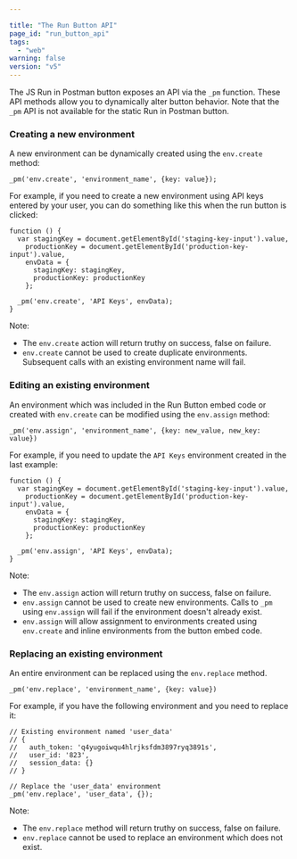 ```yaml
---

title: "The Run Button API"
page_id: "run_button_api"
tags: 
  - "web"
warning: false
version: "v5"
---
```


The JS Run in Postman button exposes an API via the `_pm` function. These API methods allow you to dynamically alter button behavior.
Note that the `_pm` API is not available for the static Run in Postman button.

### Creating a new environment

A new environment can be dynamically created using the `env.create` method:

    _pm('env.create', 'environment_name', {key: value});

For example, if you need to create a new environment using API keys entered by your user, you can do something like this when the run button is clicked:

    function () {
      var stagingKey = document.getElementById('staging-key-input').value,
        productionKey = document.getElementById('production-key-input').value,
        envData = {
          stagingKey: stagingKey,
          productionKey: productionKey
        };
    
      _pm('env.create', 'API Keys', envData);
    }

Note:

* The `env.create` action will return truthy on success, false on failure.
* `env.create` cannot be used to create duplicate environments. Subsequent calls with an existing environment name will fail.

### Editing an existing environment

An environment which was included in the Run Button embed code or created with `env.create` can be modified using the `env.assign` method:

    _pm('env.assign', 'environment_name', {key: new_value, new_key: value})

For example, if you need to update the `API Keys` environment created in the last example:

    function () {
      var stagingKey = document.getElementById('staging-key-input').value,
        productionKey = document.getElementById('production-key-input').value,
        envData = {
          stagingKey: stagingKey,
          productionKey: productionKey
        };
    
      _pm('env.assign', 'API Keys', envData);
    }

Note:

* The `env.assign` action will return truthy on success, false on failure.
* `env.assign` cannot be used to create new environments. Calls to `_pm` using `env.assign` will fail if the environment doesn't already exist.
* `env.assign` will allow assignment to environments created using `env.create` and inline environments from the button embed code.

### Replacing an existing environment

An entire environment can be replaced using the `env.replace` method.

    _pm('env.replace', 'environment_name', {key: value})

For example, if you have the following environment and you need to replace it:

    // Existing environment named 'user_data'
    // {
    //   auth_token: 'q4yugoiwqu4hlrjksfdm3897ryq3891s',
    //   user_id: '823',
    //   session_data: {}
    // }
    
    // Replace the 'user_data' environment
    _pm('env.replace', 'user_data', {});

Note:

* The `env.replace` method will return truthy on success, false on failure. 
* `env.replace` cannot be used to replace an environment which does not exist.
